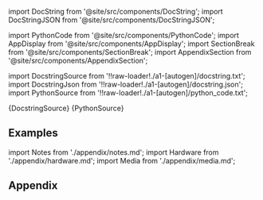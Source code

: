 
[//]: # (Custom component imports)

import DocString from '@site/src/components/DocString';
import DocStringJSON from '@site/src/components/DocStringJSON';

import PythonCode from '@site/src/components/PythonCode';
import AppDisplay from '@site/src/components/AppDisplay';
import SectionBreak from '@site/src/components/SectionBreak';
import AppendixSection from '@site/src/components/AppendixSection';

[//]: # (Docstring)

import DocstringSource from '!!raw-loader!./a1-[autogen]/docstring.txt';
import DocstringJson from '!!raw-loader!./a1-[autogen]/docstring.json';
import PythonSource from '!!raw-loader!./a1-[autogen]/python_code.txt';

<DocString>{DocstringSource}</DocString>
<DocStringJSON data={DocstringJson} />
<PythonCode GLink='SCIPY/STATS/TRIM1/TRIM1.py'>{PythonSource}</PythonCode>

<SectionBreak />

    

[//]: # (Examples)

## Examples

<AppDisplay 
  GLink='SCIPY/STATS/TRIM1'
  nodeLabel='TRIM1'>
</AppDisplay>

<SectionBreak />

    

[//]: # (Appendix)

import Notes from './appendix/notes.md';
import Hardware from './appendix/hardware.md';
import Media from './appendix/media.md';

## Appendix

<AppendixSection index={0} folderPath='nodes/SCIPY/STATS/TRIM1/appendix/'><Notes /></AppendixSection>
<AppendixSection index={1} folderPath='nodes/SCIPY/STATS/TRIM1/appendix/'><Hardware /></AppendixSection>
<AppendixSection index={2} folderPath='nodes/SCIPY/STATS/TRIM1/appendix/'><Media /></AppendixSection>


